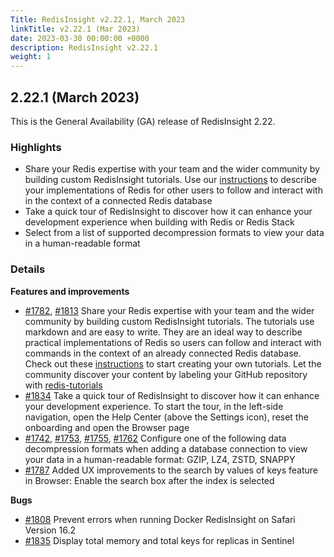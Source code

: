 ```yaml
---
Title: RedisInsight v2.22.1, March 2023
linkTitle: v2.22.1 (Mar 2023)
date: 2023-03-30 00:00:00 +0000
description: RedisInsight v2.22.1
weight: 1
---
```

## 2.22.1 (March 2023)
This is the General Availability (GA) release of RedisInsight 2.22.

### Highlights
- Share your Redis expertise with your team and the wider community by building custom RedisInsight tutorials. Use our [instructions](https://github.com/RedisInsight/Tutorials) to describe your implementations of Redis for other users to follow and interact with in the context of a connected Redis database
- Take a quick tour of RedisInsight to discover how it can enhance your development experience when building with Redis or Redis Stack
- Select from a list of supported decompression formats to view your data in a human-readable format


### Details
**Features and improvements**
- [#1782](https://github.com/RedisInsight/RedisInsight/pull/1782), [#1813](https://github.com/RedisInsight/RedisInsight/pull/1813) Share your Redis expertise with your team and the wider community by building custom RedisInsight tutorials. The tutorials use markdown and are easy to write. They are an ideal way to describe practical implementations of Redis so users can follow and interact with commands in the context of an already connected Redis database. Check out these [instructions](https://github.com/RedisInsight/Tutorials) to start creating your own tutorials. Let the community discover your content by labeling your GitHub repository with [redis-tutorials](https://github.com/topics/redis-tutorials)
- [#1834](https://github.com/RedisInsight/RedisInsight/pull/1834) Take a quick tour of RedisInsight to discover how it can enhance your development experience. To start the tour, in the left-side navigation, open the Help Center (above the Settings icon), reset the onboarding and open the Browser page
- [#1742](https://github.com/RedisInsight/RedisInsight/pull/1742), [#1753](https://github.com/RedisInsight/RedisInsight/pull/1753), [#1755](https://github.com/RedisInsight/RedisInsight/pull/1755), [#1762](https://github.com/RedisInsight/RedisInsight/pull/1762) Configure one of the following data decompression formats when adding a database connection to view your data in a human-readable format: GZIP, LZ4, ZSTD, SNAPPY
- [#1787](https://github.com/RedisInsight/RedisInsight/pull/1787) Added UX improvements to the search by values of keys feature in Browser: Enable the search box after the index is selected

**Bugs**
- [#1808](https://github.com/RedisInsight/RedisInsight/pull/1808) Prevent errors when running Docker RedisInsight on Safari Version 16.2
- [#1835](https://github.com/RedisInsight/RedisInsight/pull/1835) Display total memory and total keys for replicas in Sentinel
